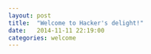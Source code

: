 ```yaml
---
layout: post
title:  "Welcome to Hacker's delight!"
date:   2014-11-11 22:19:00
categories: welcome
---
```


